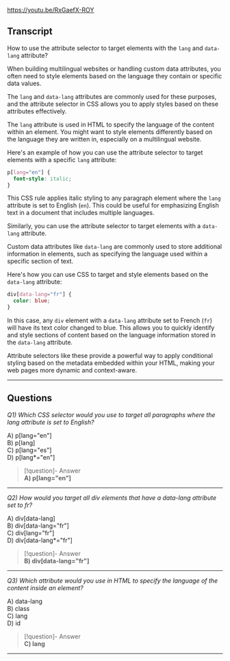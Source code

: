 https://youtu.be/RxGaefX-ROY

## Transcript
How to use the attribute selector to target elements with the `lang` and `data-lang` attribute?

When building multilingual websites or handling custom data attributes, you often need to style elements based on the language they contain or specific data values.

The `lang` and `data-lang` attributes are commonly used for these purposes, and the attribute selector in CSS allows you to apply styles based on these attributes effectively.

The `lang` attribute is used in HTML to specify the language of the content within an element. You might want to style elements differently based on the language they are written in, especially on a multilingual website.

Here's an example of how you can use the attribute selector to target elements with a specific `lang` attribute:

```css
p[lang="en"] {
  font-style: italic;
}
```

This CSS rule applies italic styling to any paragraph element where the `lang` attribute is set to English (`en`). This could be useful for emphasizing English text in a document that includes multiple languages.

Similarly, you can use the attribute selector to target elements with a `data-lang` attribute.

Custom data attributes like `data-lang` are commonly used to store additional information in elements, such as specifying the language used within a specific section of text.

Here's how you can use CSS to target and style elements based on the `data-lang` attribute:

```css
div[data-lang="fr"] {
  color: blue;
}
```

In this case, any `div` element with a `data-lang` attribute set to French (`fr`) will have its text color changed to blue. This allows you to quickly identify and style sections of content based on the language information stored in the `data-lang` attribute.

Attribute selectors like these provide a powerful way to apply conditional styling based on the metadata embedded within your HTML, making your web pages more dynamic and context-aware.

---
## Questions
*Q1) Which CSS selector would you use to target all paragraphs where the lang attribute is set to English?*

A) p[lang="en"]  
B) p[lang]  
C) p[lang="es"]  
D) p[lang*="en"]  

> [!question]- Answer  
> **A) p[lang="en"]**  

---

*Q2) How would you target all div elements that have a data-lang attribute set to fr?*

A) div[data-lang]  
B) div[data-lang="fr"]  
C) div[lang="fr"]  
D) div[data-lang*="fr"]  

> [!question]- Answer  
> **B) div[data-lang="fr"]**  

---

*Q3) Which attribute would you use in HTML to specify the language of the content inside an element?*

A) data-lang  
B) class  
C) lang  
D) id  

> [!question]- Answer  
> **C) lang**  

---